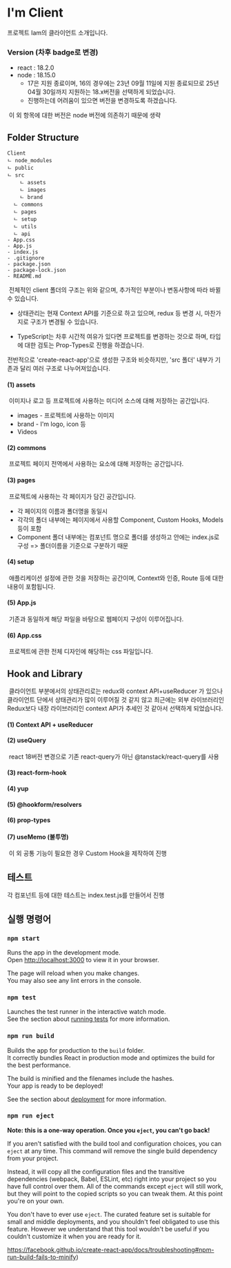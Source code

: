 # I'm Client

프로젝트 Iam의 클라이언트 소개입니다.

### Version (차후 badge로 변경)

- react : 18.2.0
- node : 18.15.0
  - 17은 지원 종료이며, 16의 경우에는 23년 09월 11일에 지원 종료되므로 25년 04월 30일까지 지원하는 18.x버전을 선택하게 되었습니다.
  - 진행하는데 어려움이 있으면 버전을 변경하도록 하겠습니다.

​	이 외 항목에 대한 버전은 node 버전에 의존하기 때문에 생략

## Folder Structure

```react
Client
ㄴ node_modules
ㄴ public
ㄴ src
	ㄴ assets
  	ㄴ images
    ㄴ brand
  ㄴ commons
  ㄴ pages
  ㄴ setup
  ㄴ utils
  ㄴ api
- App.css
- App.js
- index.js
- .gitignore
- package.json
- package-lock.json
- README.md
```

​	전체적인 client 폴더의 구조는 위와 같으며, 추가적인 부분이나 변동사항에 따라 바뀔 수 있습니다.

- 상태관리는 현재 Context API를 기준으로 하고 있으며, redux 등 변경 시, 마찬가지로 구조가 변경될 수 있습니다.

- TypeScript는 차후 시간적 여유가 있다면 프로젝트를 변경하는 것으로 하며, 타입에 대한 검토는 Prop-Types로 진행을 하겠습니다.

전반적으로 'create-react-app'으로 생성한 구조와 비슷하지만, 'src 폴더' 내부가 기존과 달리 여러 구조로 나누어져있습니다.

#### (1) assets

​	이미지나 로고 등 프로젝트에 사용하는 미디어 소스에 대해 저장하는 공간입니다. 

- images  - 프로젝트에 사용하는 이미지
- brand - I'm logo, icon 등
- Videos

#### (2) commons

​	프로젝트 페이지 전역에서 사용하는 요소에 대해 저장하는 공간입니다.

#### (3) pages

​	프로젝트에 사용하는 각 페이지가 담긴 공간입니다.

- 각 페이지의 이름과 폴더명을 동일시
- 각각의 폴더 내부에는 페이지에서 사용할 Component, Custom Hooks, Models 등이 포함
- Component 폴더 내부에는 컴포넌트 명으로 폴더를 생성하고 안에는 index.js로 구성 => 폴더이름을 기준으로 구분하기 때문

#### (4) setup

​	애플리케이션 설정에 관한 것을 저장하는 공간이며, Context와 인증, Route 등에 대한 내용이 포함됩니다.

#### (5) App.js

​	기존과 동일하게 해당 파일을 바탕으로 웹페이지 구성이 이루어집니다.

#### (6) App.css

​	프로젝트에 관한 전체 디자인에 해당하는 css 파일입니다.

## Hook and Library

​	클라이언트 부분에서의 상태관리로는 redux와 context API+useReducer 가 있으나 클라이언트 단에서 상태관리가 많이 이루어질 것 같지 않고 최근에는 외부 라이브러리인 Redux보다 내장 라이브러리인 context API가 추세인 것 같아서 선택하게 되었습니다. 

#### (1) Context API + useReducer

#### (2) useQuery

​	react 18버전 변경으로 기존 react-query가 아닌 @tanstack/react-query를 사용

#### (3) react-form-hook

#### (4) yup

#### (5) @hookform/resolvers

#### (6) prop-types

#### (7) useMemo (불투명)

​	이 외 공통 기능이 필요한 경우 Custom Hook을 제작하여 진행

## 테스트

각 컴포넌트 등에 대한 테스트는 index.test.js를 만들어서 진행

## 실행 명령어

### `npm start`

Runs the app in the development mode.\
Open [http://localhost:3000](http://localhost:3000) to view it in your browser.

The page will reload when you make changes.\
You may also see any lint errors in the console.

### `npm test`

Launches the test runner in the interactive watch mode.\
See the section about [running tests](https://facebook.github.io/create-react-app/docs/running-tests) for more information.

### `npm run build`

Builds the app for production to the `build` folder.\
It correctly bundles React in production mode and optimizes the build for the best performance.

The build is minified and the filenames include the hashes.\
Your app is ready to be deployed!

See the section about [deployment](https://facebook.github.io/create-react-app/docs/deployment) for more information.

### `npm run eject`

**Note: this is a one-way operation. Once you `eject`, you can't go back!**

If you aren't satisfied with the build tool and configuration choices, you can `eject` at any time. This command will remove the single build dependency from your project.

Instead, it will copy all the configuration files and the transitive dependencies (webpack, Babel, ESLint, etc) right into your project so you have full control over them. All of the commands except `eject` will still work, but they will point to the copied scripts so you can tweak them. At this point you're on your own.

You don't have to ever use `eject`. The curated feature set is suitable for small and middle deployments, and you shouldn't feel obligated to use this feature. However we understand that this tool wouldn't be useful if you couldn't customize it when you are ready for it.

https://facebook.github.io/create-react-app/docs/troubleshooting#npm-run-build-fails-to-minify)

